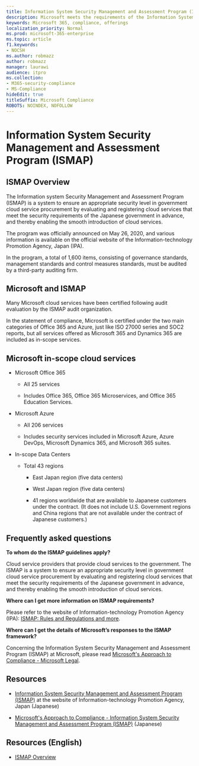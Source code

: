 ```yaml
---
title: Information System Security Management and Assessment Program (ISMAP)
description: Microsoft meets the requirements of the Information System Security Management and Assessment Program (ISMAP) in Japan.
keywords: Microsoft 365, compliance, offerings
localization_priority: Normal
ms.prod: microsoft-365-enterprise
ms.topic: article
f1.keywords:
- NOCSH
ms.author: robmazz
author: robmazz
manager: laurawi
audience: itpro
ms.collection:
- M365-security-compliance
- MS-Compliance
hideEdit: true
titleSuffix: Microsoft Compliance
ROBOTS: NOINDEX, NOFOLLOW
---
```


# Information System Security Management and Assessment Program (ISMAP)

## ISMAP Overview

The Information system Security Management and Assessment Program (ISMAP) is a system to ensure an appropriate security level in government cloud service procurement by evaluating and registering cloud services that meet the security requirements of the Japanese government in advance, and thereby enabling the smooth introduction of cloud services.

The program was officially announced on May 26, 2020, and various information is available on the official website of the Information-technology Promotion Agency, Japan (IPA).

In the program, a total of 1,600 items, consisting of governance standards, management standards and control measures standards, must be audited by a third-party auditing firm.

## Microsoft and ISMAP

Many Microsoft cloud services have been certified following audit evaluation by the ISMAP audit organization.

In the statement of compliance, Microsoft is certified under the two main categories of Office 365 and Azure, just like ISO 27000 series and SOC2 reports, but all services offered as Microsoft 365 and Dynamics 365 are included as in-scope services.

## Microsoft in-scope cloud services

- Microsoft Office 365

  - All 25 services

  - Includes Office 365, Office 365 Microservices, and Office 365 Education Services.

- Microsoft Azure

  - All 206 services

  - Includes security services included in Microsoft Azure, Azure DevOps, Microsoft Dynamics 365, and Microsoft 365 suites.

- In-scope Data Centers

  - Total 43 regions

    - East Japan region (five data centers)

    - West Japan region (five data centers)

    - 41 regions worldwide that are available to Japanese customers under the contract. (It does not include U.S. Government regions and China regions that are not available under the contract of Japanese customers.)

## Frequently asked questions

**To whom do the ISMAP guidelines apply?**

Cloud service providers that provide cloud services to the government. The ISMAP is a system to ensure an appropriate security level in government cloud service procurement by evaluating and registering cloud services that meet the security requirements of the Japanese government in advance, and thereby enabling the smooth introduction of cloud services.

**Where can I get more information on ISMAP requirements?**

Please refer to the website of Information-technology Promotion Agency (IPA): [ISMAP: Rules and Regulations and more](https://www.ismap.go.jp/csm).

**Where can I get the details of Microsoft’s responses to the ISMAP framework?**

Concerning the Information System Security Management and Assessment Program (ISMAP) at Microsoft, please read [Microsoft's Approach to Compliance - Microsoft Legal](https://www.microsoft.com/ja-jp/mscorp/legal/compliance?activetab=service:primaryr7).

## Resources

- [Information System Security Management and Assessment Program (ISMAP)](https://www.ismap.go.jp/) at the website of Information-technology Promotion Agency, Japan (Japanese)

- [Microsoft's Approach to Compliance - Information System Security Management and Assessment Program (ISMAP)](https://www.microsoft.com/ja-jp/mscorp/legal/compliance?activetab=service%3aprimaryr7) (Japanese)

## Resources (English)

- [ISMAP Overview](https://www.ismap.go.jp/sys_attachment.do?sys_id=b135d21fdb53a4107766044cd396198f)
